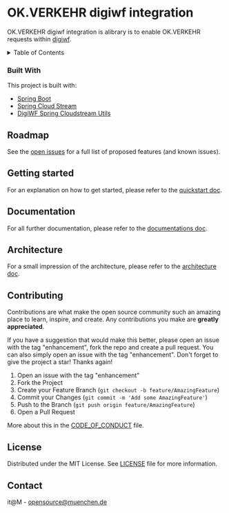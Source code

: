 
# OK.VERKEHR digiwf integration

OK.VERKEHR digiwf integration is alibrary is to enable OK.VERKEHR requests within [digiwf](https://digiwf.oss.muenchen.de).

<!-- TABLE OF CONTENTS -->
<details>
  <summary>Table of Contents</summary>
  <ol>
    <li>
      <a href="#about-the-project">About The Project</a>
      <ul>
        <li><a href="#built-with">Built With</a></li>
      </ul>
    </li>
    <li>
      <a href="#roadmap">Roadmap</a>
    </li>
    <li>
      <a href="#getting-started">Getting Started</a>
    </li>
    <li>
      <a href="#Documentation">Documentation</a>
    </li>
    <li><a href="#contributing">Contributing</a></li>
    <li><a href="#license">License</a></li>
    <li><a href="#contact">Contact</a></li>
  </ol>
</details>



### Built With

This project is built with:

* [Spring Boot](https://spring.io/projects/spring-boot)
* [Spring Cloud Stream](https://spring.io/projects/spring-cloud-stream)
* [DigiWF Spring Cloudstream Utils](https://github.com/it-at-m/digiwf-spring-cloudstream-utils)





## Roadmap

See the [open issues](#) for a full list of proposed features (and known issues).



<!-- GETTING STARTED -->

## Getting started

For an explanation on how to get started, please refer to
the [quickstart doc](https://github.com/it-at-m/digiwf-ok.verkehr-integration/blob/dev/docs/quickstart.md).



## Documentation

For all further documentation, please refer to
the [documentations doc](https://github.com/it-at-m/digiwf-ok.verkehr-integration/blob/dev/docs/documentation.md).



## Architecture

For a small impression of the architecture, please refer to
the [architecture doc](https://github.com/it-at-m/digiwf-ok.verkehr-integration/blob/dev/docs/architecture.md).





## Contributing

Contributions are what make the open source community such an amazing place to learn, inspire, and create. Any
contributions you make are **greatly appreciated**.

If you have a suggestion that would make this better, please open an issue with the tag "enhancement", fork the repo and
create a pull request. You can also simply open an issue with the tag "enhancement". Don't forget to give the project a
star! Thanks again!

1. Open an issue with the tag "enhancement"
2. Fork the Project
3. Create your Feature Branch (`git checkout -b feature/AmazingFeature`)
4. Commit your Changes (`git commit -m 'Add some AmazingFeature'`)
5. Push to the Branch (`git push origin feature/AmazingFeature`)
6. Open a Pull Request

More about this in the [CODE_OF_CONDUCT](/CODE_OF_CONDUCT.md) file.






## License

Distributed under the MIT License. See [LICENSE](LICENSE) file for more information.






## Contact

it@M - opensource@muenchen.de




